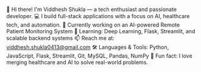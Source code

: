 👋 Hi there! I'm Viddhesh Shukla — a tech enthusiast and passionate developer.
💻 I build full-stack applications with a focus on AI, healthcare tech, and automation.
🚀 Currently working on an AI-powered Remote Patient Monitoring System
🌱 Learning: Deep Learning, Flask, Streamlit, and scalable backend systems
📫 Reach me at: viddhesh.shukla0413@gmail.com
🛠️ Languages & Tools: Python, JavaScript, Flask, Streamlit, Git, MySQL, Pandas, NumPy
🧠 Fun fact: I love merging healthcare and AI to solve real-world problems.

